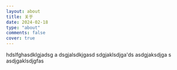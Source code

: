 ```yaml
---
layout: about
title: 关于
date: 2024-02-18
type: "about"
comments: false
cover: true
---
```

  
  
  
  
  
  hdslfghasdklgjadsg a
  dsgjalsdkjgasd
  sdgjaklsdjga'ds
  asdgjaksdjga s
  asdjgaklsdjgfas

